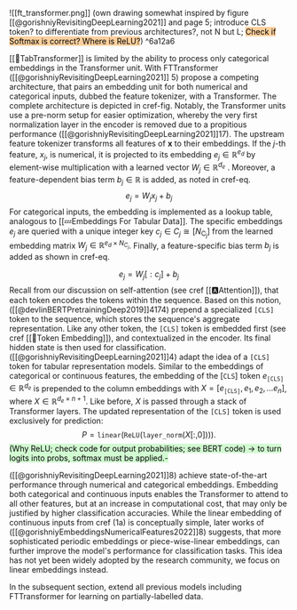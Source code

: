 ![[ft_transformer.png]]
(own drawing somewhat inspired by figure [[@gorishniyRevisitingDeepLearning2021]] and page 5; introduce CLS token? to differentiate from previous architectures?, not N but L; <mark style="background: #FFB86CA6;">Check if Softmax is correct? Where is ReLU?</mark>) ^6a12a6

[[🤖TabTransformer]] is limited by the ability to process only categorical embeddings in the Transformer unit. With FTTransformer ([[@gorishniyRevisitingDeepLearning2021]] 5) propose a competing architecture, that pairs an embedding unit for both numerical and categorical inputs, dubbed the feature tokenizer, with a Transformer. The complete architecture is depicted in cref-fig. Notably, the Transformer units use a pre-norm setup for easier optimization, whereby the very first normalization layer in the encoder is removed due to a propitious performance ([[@gorishniyRevisitingDeepLearning2021]]17). The upstream feature tokenizer transforms all features of $\boldsymbol{x}$ to their embeddings. If the $j$-th feature, $x_j$, is numerical, it is projected to its embedding $e_j \in \mathbb{R}^{e_d}$ by element-wise multiplication with a learned vector $W_j \in \mathbb{R}^{d_{e}}$ . Moreover, a feature-dependent bias term $b_j \in \mathbb{R}$ is added, as noted in cref-eq.
$$
e_j= W_j x_j +b_j
$$
For categorical inputs, the embedding is implemented as a lookup table, analogous to [[💤Embeddings For Tabular Data]]. The specific embeddings $e_j$ are queried with a unique integer key $c_j \in C_j \cong\left[N_{\mathrm{C_j}}\right]$ from the learned embedding matrix $W_j \in \mathbb{R}^{e_d \times N_{C_j}}$. Finally, a feature-specific bias term $b_j$ is added as shown in cref-eq.

$$
e_{j}=W_j[:c_j] +b_j
$$
Recall from our discussion on self-attention (see cref [[🅰️Attention]]), that each token encodes the tokens within the sequence. Based on this notion, ([[@devlinBERTPretrainingDeep2019]]4174) prepend a specialized $\texttt{[CLS]}$ token to the sequence, which stores the sequence's aggregate representation. Like any other token, the $\texttt{[CLS]}$ token is embedded first (see cref [[🛌Token Embedding]]), and contextualized in the encoder. Its final hidden state is then used for classification. ([[@gorishniyRevisitingDeepLearning2021]]4) adapt the idea of a $\texttt{[CLS]}$ token for tabular representation models. Similar to the embeddings of categorical or continuous features, the embedding of the $[\texttt{CLS}]$ token $e_\texttt{[CLS]} \in \mathbb{R}^{d_{e}}$ is prepended to the column embeddings with $X = \left[e_\texttt{[CLS]}, e_1, e_2, \ldots e_{n}\right]$, where $X \in \mathbb{R}^{d_{e} \times n +1}$. Like before, $X$ is passed through a stack of Transformer layers. The updated representation of the $\texttt{[CLS]}$ token is used exclusively for prediction: 
$$
P=\texttt{linear}\left(\texttt{ReLU}\left(\texttt{layer\_norm}\left(X[:,0]\right)\right)\right).
$$
<mark style="background: #BBFABBA6;">(Why ReLU; check code for output probabilities; see BERT code) -> to turn logits into probs, softmax must be applied.-</mark>

([[@gorishniyRevisitingDeepLearning2021]]8) achieve state-of-the-art performance through numerical and categorical embeddings. Embedding both categorical and continuous inputs enables the Transformer to attend to all other features, but at an increase in computational cost, that may only be justified by higher classification accuracies. While the linear embedding of continuous inputs from cref (1a) is conceptually simple, later works of ([[@gorishniyEmbeddingsNumericalFeatures2022]]8) suggests, that more sophisticated periodic embeddings or piece-wise-linear embeddings, can further improve the model's performance for classification tasks. This idea has not yet been widely adopted by the research community, we focus on linear embeddings instead.

In the subsequent section, extend all previous models including FTTransformer for learning on partially-labelled data.